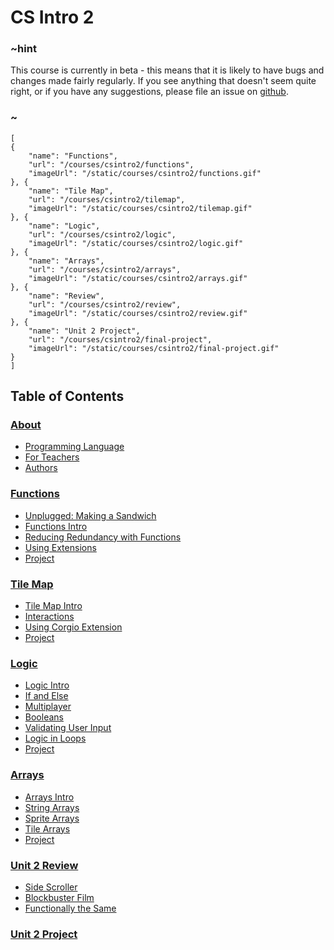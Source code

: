 # CS Intro 2

### ~hint

This course is currently in beta - this means that it is likely to have bugs and changes made fairly regularly. If you see anything that doesn't seem quite right, or if you have any suggestions, please file an issue on [github](https://github.com/microsoft/pxt-arcade).

### ~

```codecard
[
{
    "name": "Functions",
    "url": "/courses/csintro2/functions",
    "imageUrl": "/static/courses/csintro2/functions.gif"
}, {
    "name": "Tile Map",
    "url": "/courses/csintro2/tilemap",
    "imageUrl": "/static/courses/csintro2/tilemap.gif"
}, {
    "name": "Logic",
    "url": "/courses/csintro2/logic",
    "imageUrl": "/static/courses/csintro2/logic.gif"
}, {
    "name": "Arrays",
    "url": "/courses/csintro2/arrays",
    "imageUrl": "/static/courses/csintro2/arrays.gif"
}, {
    "name": "Review",
    "url": "/courses/csintro2/review",
    "imageUrl": "/static/courses/csintro2/review.gif"
}, {
    "name": "Unit 2 Project",
    "url": "/courses/csintro2/final-project",
    "imageUrl": "/static/courses/csintro2/final-project.gif"
}
]
```

## Table of Contents

### [About](/courses/csintro1/about)

* [Programming Language](/courses/csintro1/about/script)
* [For Teachers](/courses/csintro1/about/teachers)
* [Authors](/courses/csintro1/about/authors)

### [Functions](/courses/csintro2/functions)

* [Unplugged: Making a Sandwich](/courses/csintro2/functions/unplugged)
* [Functions Intro](/courses/csintro2/functions/intro)
* [Reducing Redundancy with Functions](/courses/csintro2/functions/redundancy)
* [Using Extensions](/courses/csintro2/functions/extensions)
* [Project](/courses/csintro2/functions/project)

### [Tile Map](/courses/csintro2/tilemap)

* [Tile Map Intro](/courses/csintro2/tilemap/intro)
* [Interactions](/courses/csintro2/tilemap/interactions)
* [Using Corgio Extension](/courses/csintro2/tilemap/extensions)
* [Project](/courses/csintro2/tilemap/project)

### [Logic](/courses/csintro2/logic)

* [Logic Intro](/courses/csintro2/logic/intro)
* [If and Else](/courses/csintro2/logic/if-else)
* [Multiplayer](/courses/csintro2/logic/multiplayer)
* [Booleans](/courses/csintro2/logic/booleans)
* [Validating User Input](/courses/csintro2/logic/user-input)
* [Logic in Loops](/courses/csintro2/logic/while)
* [Project](/courses/csintro2/logic/project)

### [Arrays](/courses/csintro2/arrays)

* [Arrays Intro](/courses/csintro2/arrays/intro)
* [String Arrays](/courses/csintro2/arrays/string)
* [Sprite Arrays](/courses/csintro2/arrays/sprites)
* [Tile Arrays](/courses/csintro2/arrays/tilemap)
* [Project](/courses/csintro2/arrays/project)

### [Unit 2 Review](/courses/csintro2/review)

* [Side Scroller](/courses/csintro2/review/side-scroller)
* [Blockbuster Film](/courses/csintro2/review/blockbuster)
* [Functionally the Same](/courses/csintro2/review/functions)

### [Unit 2 Project](/courses/csintro2/final-project)
